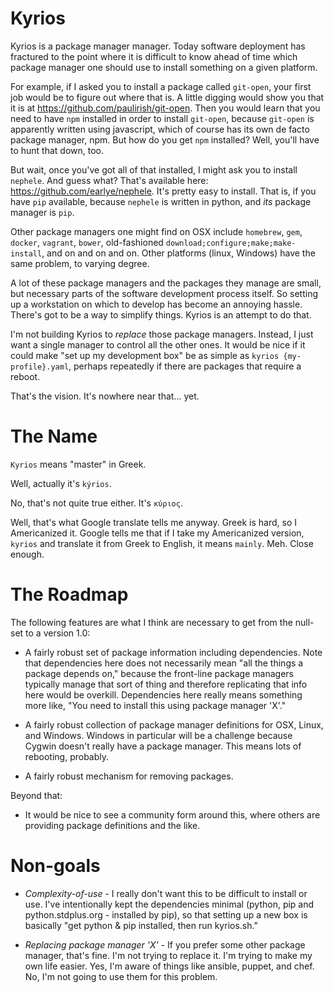 # Kyrios

Kyrios is a package manager manager. Today software deployment has
fractured to the point where it is difficult to know ahead of time
which package manager one should use to install something on a given
platform.

For example, if I asked you to install a package called `git-open`,
your first job would be to figure out where that is. A little digging
would show you that it is at https://github.com/paulirish/git-open.
Then you would learn that you need to have `npm` installed in order to
install `git-open`, because `git-open` is apparently written using
javascript, which of course has its own de facto package manager,
npm. But how do you get `npm` installed? Well, you'll have to hunt
that down, too.

But wait, once you've got all of that installed, I might ask you
to install `nephele`. And guess what? That's available here: 
https://github.com/earlye/nephele. It's pretty easy to install.
That is, if you have `pip` available, because `nephele` is written
in python, and *its* package manager is `pip`.

Other package managers one might find on OSX include `homebrew`,
`gem`, `docker`, `vagrant`, `bower`, old-fashioned
`download;configure;make;make-install`, and on and on and on. Other
platforms (linux, Windows) have the same problem, to varying degree.

A lot of these package managers and the packages they manage are
small, but necessary parts of the software development process
itself. So setting up a workstation on which to develop has
become an annoying hassle. There's got to be a way to
simplify things. Kyrios is an attempt to do that.

I'm not building Kyrios to _replace_ those package managers. Instead, 
I just want a single manager to control all the other ones. It would be
nice if it could make "set up my development box" be as simple as
`kyrios {my-profile}.yaml`, perhaps repeatedly if there are packages
that require a reboot.

That's the vision. It's nowhere near that... yet.

# The Name

`Kyrios` means "master" in Greek.

Well, actually it's `kýrios`.

No, that's not quite true either. It's `κύριος`.

Well, that's what Google translate tells me anyway. Greek is hard, so 
I Americanized it. Google tells me that if I take my Americanized
version, `kyrios` and translate it from Greek to English, it means
`mainly`. Meh. Close enough.

# The Roadmap

The following features are what I think are necessary to get from
the null-set to a version 1.0:

* A fairly robust set of package information including dependencies.
Note that dependencies here does not necessarily mean "all the things
a package depends on," because the front-line package managers typically
manage that sort of thing and therefore replicating that info here
would be overkill. Dependencies here really means something more like,
"You need to install this using package manager 'X'."

* A fairly robust collection of package manager definitions for
OSX, Linux, and Windows. Windows in particular will be a challenge
because Cygwin doesn't really have a package manager. This means
lots of rebooting, probably.

* A fairly robust mechanism for removing packages.

Beyond that:

* It would be nice to see a community form around this, where others
are providing package definitions and the like.

# Non-goals

* *Complexity-of-use* - I really don't want this to be difficult to
install or use. I've intentionally kept the dependencies minimal
(python, pip and python.stdplus.org - installed by pip), so that
setting up a new box is basically "get python & pip installed, then
run kyrios.sh."

* *Replacing package manager 'X'* - If you prefer some other package
manager, that's fine. I'm not trying to replace it. I'm trying to make
my own life easier. Yes, I'm aware of things like ansible, puppet, and
chef. No, I'm not going to use them for this problem.

